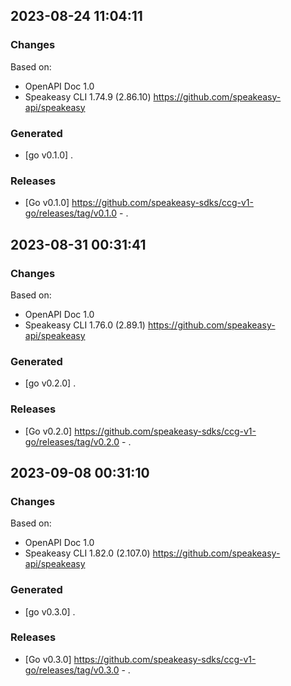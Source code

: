 

## 2023-08-24 11:04:11
### Changes
Based on:
- OpenAPI Doc 1.0 
- Speakeasy CLI 1.74.9 (2.86.10) https://github.com/speakeasy-api/speakeasy
### Generated
- [go v0.1.0] .
### Releases
- [Go v0.1.0] https://github.com/speakeasy-sdks/ccg-v1-go/releases/tag/v0.1.0 - .

## 2023-08-31 00:31:41
### Changes
Based on:
- OpenAPI Doc 1.0 
- Speakeasy CLI 1.76.0 (2.89.1) https://github.com/speakeasy-api/speakeasy
### Generated
- [go v0.2.0] .
### Releases
- [Go v0.2.0] https://github.com/speakeasy-sdks/ccg-v1-go/releases/tag/v0.2.0 - .

## 2023-09-08 00:31:10
### Changes
Based on:
- OpenAPI Doc 1.0 
- Speakeasy CLI 1.82.0 (2.107.0) https://github.com/speakeasy-api/speakeasy
### Generated
- [go v0.3.0] .
### Releases
- [Go v0.3.0] https://github.com/speakeasy-sdks/ccg-v1-go/releases/tag/v0.3.0 - .